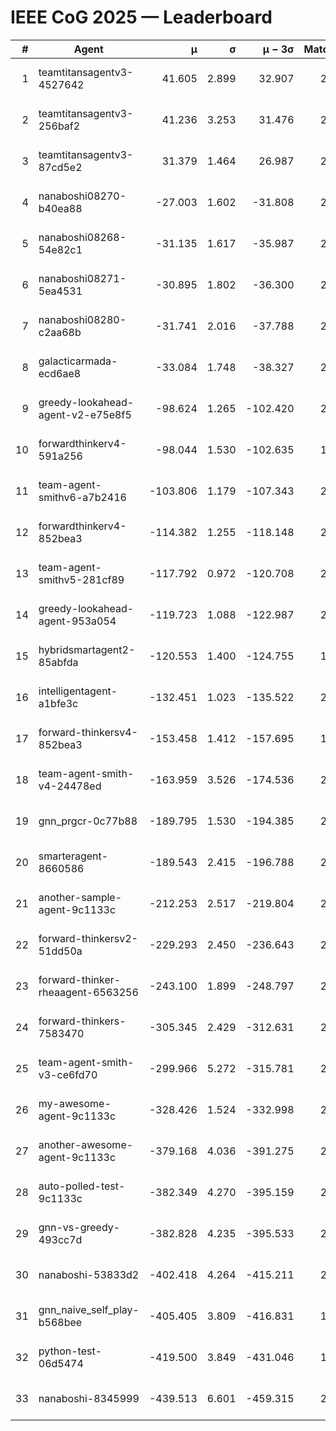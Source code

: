 # IEEE CoG 2025 — Leaderboard

| # | Agent | μ | σ | μ − 3σ | Matches | Updated |
|---:|---|---:|---:|---:|---:|---|
| 1 | teamtitansagentv3-4527642 | 41.605 | 2.899 | 32.907 | 2060 | 2025-09-01 12:37 |
| 2 | teamtitansagentv3-256baf2 | 41.236 | 3.253 | 31.476 | 2558 | 2025-09-01 12:37 |
| 3 | teamtitansagentv3-87cd5e2 | 31.379 | 1.464 | 26.987 | 2118 | 2025-09-01 12:37 |
| 4 | nanaboshi08270-b40ea88 | -27.003 | 1.602 | -31.808 | 2420 | 2025-09-01 12:37 |
| 5 | nanaboshi08268-54e82c1 | -31.135 | 1.617 | -35.987 | 2480 | 2025-09-01 12:37 |
| 6 | nanaboshi08271-5ea4531 | -30.895 | 1.802 | -36.300 | 2280 | 2025-09-01 12:37 |
| 7 | nanaboshi08280-c2aa68b | -31.741 | 2.016 | -37.788 | 2420 | 2025-09-01 12:37 |
| 8 | galacticarmada-ecd6ae8 | -33.084 | 1.748 | -38.327 | 2160 | 2025-09-01 12:37 |
| 9 | greedy-lookahead-agent-v2-e75e8f5 | -98.624 | 1.265 | -102.420 | 2808 | 2025-09-01 12:37 |
| 10 | forwardthinkerv4-591a256 | -98.044 | 1.530 | -102.635 | 1751 | 2025-09-01 12:37 |
| 11 | team-agent-smithv6-a7b2416 | -103.806 | 1.179 | -107.343 | 2700 | 2025-09-01 12:37 |
| 12 | forwardthinkerv4-852bea3 | -114.382 | 1.255 | -118.148 | 2071 | 2025-09-01 12:37 |
| 13 | team-agent-smithv5-281cf89 | -117.792 | 0.972 | -120.708 | 2400 | 2025-09-01 12:37 |
| 14 | greedy-lookahead-agent-953a054 | -119.723 | 1.088 | -122.987 | 2588 | 2025-09-01 12:37 |
| 15 | hybridsmartagent2-85abfda | -120.553 | 1.400 | -124.755 | 1835 | 2025-09-01 12:37 |
| 16 | intelligentagent-a1bfe3c | -132.451 | 1.023 | -135.522 | 2214 | 2025-09-01 12:37 |
| 17 | forward-thinkersv4-852bea3 | -153.458 | 1.412 | -157.695 | 1773 | 2025-09-01 12:37 |
| 18 | team-agent-smith-v4-24478ed | -163.959 | 3.526 | -174.536 | 2280 | 2025-09-01 12:37 |
| 19 | gnn_prgcr-0c77b88 | -189.795 | 1.530 | -194.385 | 2000 | 2025-09-01 12:37 |
| 20 | smarteragent-8660586 | -189.543 | 2.415 | -196.788 | 2040 | 2025-09-01 12:37 |
| 21 | another-sample-agent-9c1133c | -212.253 | 2.517 | -219.804 | 2460 | 2025-09-01 12:37 |
| 22 | forward-thinkersv2-51dd50a | -229.293 | 2.450 | -236.643 | 2136 | 2025-09-01 12:37 |
| 23 | forward-thinker-rheaagent-6563256 | -243.100 | 1.899 | -248.797 | 2476 | 2025-09-01 12:37 |
| 24 | forward-thinkers-7583470 | -305.345 | 2.429 | -312.631 | 2420 | 2025-09-01 12:37 |
| 25 | team-agent-smith-v3-ce6fd70 | -299.966 | 5.272 | -315.781 | 2140 | 2025-09-01 12:37 |
| 26 | my-awesome-agent-9c1133c | -328.426 | 1.524 | -332.998 | 2460 | 2025-09-01 12:37 |
| 27 | another-awesome-agent-9c1133c | -379.168 | 4.036 | -391.275 | 2540 | 2025-09-01 12:37 |
| 28 | auto-polled-test-9c1133c | -382.349 | 4.270 | -395.159 | 2680 | 2025-09-01 12:37 |
| 29 | gnn-vs-greedy-493cc7d | -382.828 | 4.235 | -395.533 | 2220 | 2025-09-01 12:37 |
| 30 | nanaboshi-53833d2 | -402.418 | 4.264 | -415.211 | 2220 | 2025-09-01 12:37 |
| 31 | gnn_naive_self_play-b568bee | -405.405 | 3.809 | -416.831 | 1400 | 2025-09-01 12:37 |
| 32 | python-test-06d5474 | -419.500 | 3.849 | -431.046 | 1840 | 2025-09-01 12:37 |
| 33 | nanaboshi-8345999 | -439.513 | 6.601 | -459.315 | 2080 | 2025-09-01 12:37 |
